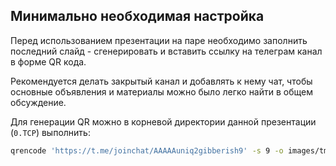 ## Минимально необходимая настройка
Перед использованием презентации на паре необходимо заполнить последний слайд - сгенерировать и вставить ссылку на телеграм канал в форме QR кода.

Рекомендуется делать закрытый канал и добавлять к нему чат, чтобы основные объявления и материалы можно было легко найти в общем обсуждение.

Для генерации QR можно в корневой директории данной презентации (`0.TCP`) выполнить:
``` bash
qrencode 'https://t.me/joinchat/AAAAAuniq2gibberish9' -s 9 -o images/tme.png
```
